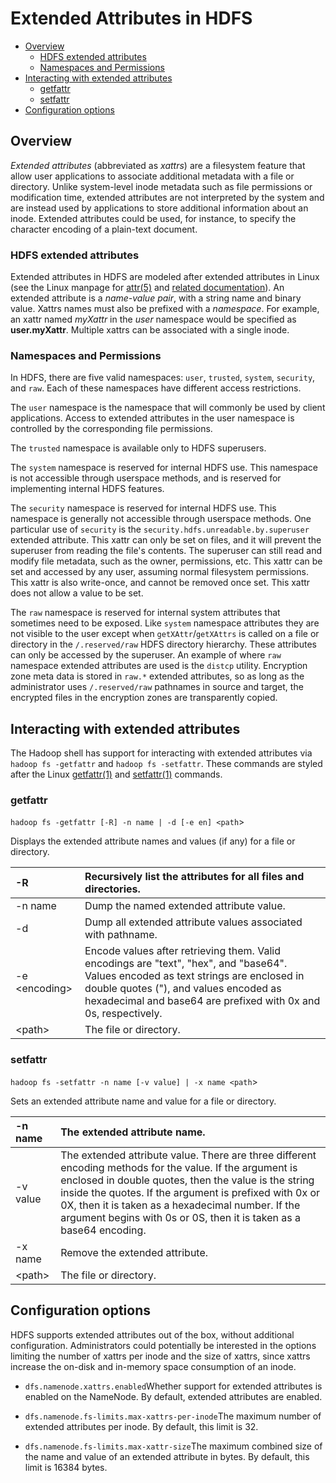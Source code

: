 <!---
  Licensed under the Apache License, Version 2.0 (the "License");
  you may not use this file except in compliance with the License.
  You may obtain a copy of the License at

   http://www.apache.org/licenses/LICENSE-2.0

  Unless required by applicable law or agreed to in writing, software
  distributed under the License is distributed on an "AS IS" BASIS,
  WITHOUT WARRANTIES OR CONDITIONS OF ANY KIND, either express or implied.
  See the License for the specific language governing permissions and
  limitations under the License. See accompanying LICENSE file.
-->

Extended Attributes in HDFS
===========================

* [Overview](#Overview)
    * [HDFS extended attributes](#HDFS_extended_attributes)
    * [Namespaces and Permissions](#Namespaces_and_Permissions)
* [Interacting with extended attributes](#Interacting_with_extended_attributes)
    * [getfattr](#getfattr)
    * [setfattr](#setfattr)
* [Configuration options](#Configuration_options)

Overview
--------

*Extended attributes* (abbreviated as *xattrs*) are a filesystem feature that allow user applications to associate additional metadata with a file or directory. Unlike system-level inode metadata such as file permissions or modification time, extended attributes are not interpreted by the system and are instead used by applications to store additional information about an inode. Extended attributes could be used, for instance, to specify the character encoding of a plain-text document.

### HDFS extended attributes

Extended attributes in HDFS are modeled after extended attributes in Linux (see the Linux manpage for [attr(5)](http://www.bestbits.at/acl/man/man5/attr.txt) and [related documentation](http://www.bestbits.at/acl/)). An extended attribute is a *name-value pair*, with a string name and binary value. Xattrs names must also be prefixed with a *namespace*. For example, an xattr named *myXattr* in the *user* namespace would be specified as **user.myXattr**. Multiple xattrs can be associated with a single inode.

### Namespaces and Permissions

In HDFS, there are five valid namespaces: `user`, `trusted`, `system`, `security`, and `raw`. Each of these namespaces have different access restrictions.

The `user` namespace is the namespace that will commonly be used by client applications. Access to extended attributes in the user namespace is controlled by the corresponding file permissions.

The `trusted` namespace is available only to HDFS superusers.

The `system` namespace is reserved for internal HDFS use. This namespace is not accessible through userspace methods, and is reserved for implementing internal HDFS features.

The `security` namespace is reserved for internal HDFS use. This namespace is generally not accessible through userspace methods. One particular use of `security` is the `security.hdfs.unreadable.by.superuser` extended attribute. This xattr can only be set on files, and it will prevent the superuser from reading the file's contents. The superuser can still read and modify file metadata, such as the owner, permissions, etc. This xattr can be set and accessed by any user, assuming normal filesystem permissions. This xattr is also write-once, and cannot be removed once set. This xattr does not allow a value to be set.

The `raw` namespace is reserved for internal system attributes that sometimes need to be exposed. Like `system` namespace attributes they are not visible to the user except when `getXAttr`/`getXAttrs` is called on a file or directory in the `/.reserved/raw` HDFS directory hierarchy. These attributes can only be accessed by the superuser. An example of where `raw` namespace extended attributes are used is the `distcp` utility. Encryption zone meta data is stored in `raw.*` extended attributes, so as long as the administrator uses `/.reserved/raw` pathnames in source and target, the encrypted files in the encryption zones are transparently copied.

Interacting with extended attributes
------------------------------------

The Hadoop shell has support for interacting with extended attributes via `hadoop fs -getfattr` and `hadoop fs -setfattr`. These commands are styled after the Linux [getfattr(1)](http://www.bestbits.at/acl/man/man1/getfattr.txt) and [setfattr(1)](http://www.bestbits.at/acl/man/man1/setfattr.txt) commands.

### getfattr

`hadoop fs -getfattr [-R] -n name | -d [-e en] <path`\>

Displays the extended attribute names and values (if any) for a file or directory.

| -R | Recursively list the attributes for all files and directories. |
|:---- |:---- |
| -n name | Dump the named extended attribute value. |
| -d | Dump all extended attribute values associated with pathname. |
| -e \<encoding\> | Encode values after retrieving them. Valid encodings are "text", "hex", and "base64". Values encoded as text strings are enclosed in double quotes ("), and values encoded as hexadecimal and base64 are prefixed with 0x and 0s, respectively. |
| \<path\> | The file or directory. |

### setfattr

`hadoop fs -setfattr -n name [-v value] | -x name <path`\>

Sets an extended attribute name and value for a file or directory.

| -n name | The extended attribute name. |
|:---- |:---- |
| -v value | The extended attribute value. There are three different encoding methods for the value. If the argument is enclosed in double quotes, then the value is the string inside the quotes. If the argument is prefixed with 0x or 0X, then it is taken as a hexadecimal number. If the argument begins with 0s or 0S, then it is taken as a base64 encoding. |
| -x name | Remove the extended attribute. |
| \<path\> | The file or directory. |

Configuration options
---------------------

HDFS supports extended attributes out of the box, without additional configuration. Administrators could potentially be interested in the options limiting the number of xattrs per inode and the size of xattrs, since xattrs increase the on-disk and in-memory space consumption of an inode.

* `dfs.namenode.xattrs.enabled`Whether support for extended attributes is enabled on the NameNode. By default, extended attributes are enabled.

* `dfs.namenode.fs-limits.max-xattrs-per-inode`The maximum number of extended attributes per inode. By default, this limit is 32.

* `dfs.namenode.fs-limits.max-xattr-size`The maximum combined size of the name and value of an extended attribute in bytes. By default, this limit is 16384 bytes.


